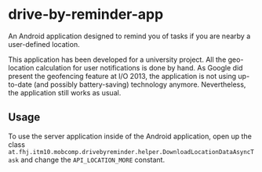 drive-by-reminder-app
=====================

An Android application designed to remind you of tasks if you are nearby a user-defined 
location.

This application has been developed for a university project. All the geo-location 
calculation for user notifications is done by hand. As Google did present the geofencing 
feature at I/O 2013, the application is not using up-to-date (and possibly battery-saving) 
technology anymore. Nevertheless, the application still works as usual.

Usage
-----

To use the server application inside of the Android application, open up the class 
`at.fhj.itm10.mobcomp.drivebyreminder.helper.DownloadLocationDataAsyncTask` and change the 
`API_LOCATION_MORE` constant.
